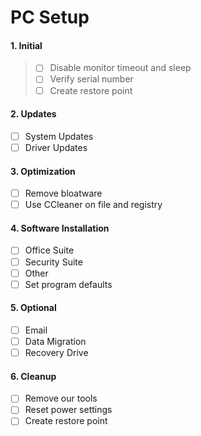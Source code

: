 # PC Setup

#### 1. Initial
> - [ ] Disable monitor timeout and sleep
> - [ ] Verify serial number 
> - [ ] Create restore point
 
#### 2. Updates
 - [ ] System Updates
 - [ ] Driver Updates

#### 3. Optimization
 - [ ] Remove bloatware
 - [ ] Use CCleaner on file and registry

#### 4. Software Installation
 - [ ] Office Suite
 - [ ] Security Suite
 - [ ] Other
 - [ ] Set program defaults
 
#### 5. Optional 
 - [ ] Email
 - [ ] Data Migration
 - [ ] Recovery Drive
 
#### 6. Cleanup
 - [ ] Remove our tools
 - [ ] Reset power settings
 - [ ] Create restore point

